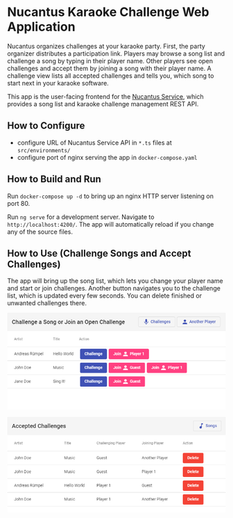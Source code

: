 # Nucantus Karaoke Challenge Web Application

Nucantus organizes challenges at your karaoke party. First, the party organizer distributes a participation link.
Players may browse a song list and challenge a song by typing in their player name. Other players see open challenges
and accept them by joining a song with their player name. A challenge view lists all accepted challenges and tells you,
which song to start next in your karaoke software.

This app is the user-facing frontend for the [Nucantus Service](https://github.com/ruempel/nucantus-service), which
provides a song list and karaoke challenge management REST API.

## How to Configure

- configure URL of Nucantus Service API in `*.ts` files at `src/environments/`
- configure port of nginx serving the app in `docker-compose.yaml`

## How to Build and Run

Run `docker-compose up -d` to bring up an nginx HTTP server listening on port 80.

Run `ng serve` for a development server. Navigate to `http://localhost:4200/`. The app will automatically reload if you
change any of the source files.

## How to Use (Challenge Songs and Accept Challenges)

The app will bring up the song list, which lets you change your player name and start or join challenges. Another button
navigates you to the challenge list, which is updated every few seconds. You can delete finished or unwanted challenges
there.

![Song List](src/assets/songs.png)

![Challenge List](src/assets/challenges.png)
